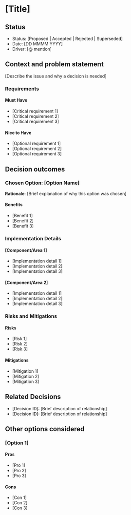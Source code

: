 # [Title]

## Status

- Status: [Proposed | Accepted | Rejected | Superseded]
- Date: [DD MMMM YYYY]
- Driver: [@ mention]

## Context and problem statement

[Describe the issue and why a decision is needed]

### Requirements

#### Must Have

- [Critical requirement 1]
- [Critical requirement 2]
- [Critical requirement 3]

#### Nice to Have

- [Optional requirement 1]
- [Optional requirement 2]
- [Optional requirement 3]

## Decision outcomes

### Chosen Option: [Option Name]

**Rationale**: [Brief explanation of why this option was chosen]

#### Benefits

- [Benefit 1]
- [Benefit 2]
- [Benefit 3]

### Implementation Details

#### [Component/Area 1]

- [Implementation detail 1]
- [Implementation detail 2]
- [Implementation detail 3]

#### [Component/Area 2]

- [Implementation detail 1]
- [Implementation detail 2]
- [Implementation detail 3]

### Risks and Mitigations

#### Risks

- [Risk 1]
- [Risk 2]
- [Risk 3]

#### Mitigations

- [Mitigation 1]
- [Mitigation 2]
- [Mitigation 3]

## Related Decisions

- [Decision ID]: [Brief description of relationship]
- [Decision ID]: [Brief description of relationship]

## Other options considered

### [Option 1]

#### Pros

- [Pro 1]
- [Pro 2]
- [Pro 3]

#### Cons

- [Con 1]
- [Con 2]
- [Con 3]
